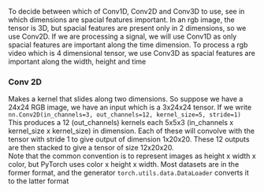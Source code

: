 To decide between which of Conv1D, Conv2D and Conv3D to use, see in which dimensions are spacial features important. In an rgb image, the tensor is 3D, but spacial features are present only in 2 dimensions, so we use Conv2D. If we are processing a signal, we will use Conv1D as only spacial features are important along the time dimension. To process a rgb video which is 4 dimensional tensor, we use Conv3D as spacial features are important along the width, height and time
### Conv 2D
Makes a kernel that slides along two dimensions. So suppose we have a 24x24 RGB image, we have an
input which is a 3x24x24 tensor. If we write 
```nn.Conv2D(in_channels=3, out_channels=12, kernel_size=5, stride=1)```
This produces a 12 (out_channels) kernels each 5x5x3 (in_channels x kernel_size x kernel_size) in
dimension. Each of these will convolve with the tensor with stride 1 to give output of dimension 1x20x20. 
These 12 outputs are then stacked to give a tensor of size 12x20x20.
<br>
Note that the common convention is to represent images as height x width x color, but PyTorch uses color x height x width. Most datasets are in the former format, and the generator ```torch.utils.data.DataLoader``` converts it to the latter format
